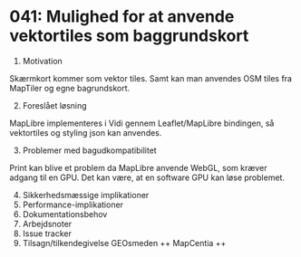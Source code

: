 # 041: Mulighed for at anvende vektortiles som baggrundskort
1. Motivation

Skærmkort kommer som vektor tiles. Samt kan man anvendes OSM tiles fra MapTiler og egne bagrundskort.

2. Foreslået løsning

MapLibre implementeres i Vidi gennem Leaflet/MapLibre bindingen, så vektortiles og styling json kan anvendes.

3. Problemer med bagudkompatibilitet

Print kan blive et problem da MapLibre anvende WebGL, som kræver adgang til en GPU. Det kan være, at en software GPU kan løse problemet.    

4. Sikkerhedsmæssige implikationer
5. Performance-implikationer
6. Dokumentationsbehov
7. Arbejdsnoter
8. Issue tracker
9. Tilsagn/tilkendegivelse
GEOsmeden ++
MapCentia ++
